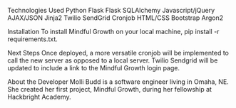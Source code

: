 Technologies Used
Python
Flask
Flask SQLAlchemy
Javascript/jQuery
AJAX/JSON
Jinja2
Twilio SendGrid
Cronjob
HTML/CSS
Bootstrap
Argon2

Installation
To install Mindful Growth on your local machine, pip install -r requirements.txt. 

Next Steps
Once deployed, a more versatile cronjob will be implemented to call the new server as opposed to a local server. Twilio Sendgrid will be updated to include a link to the Mindful Growth login page. 

About the Developer
Molli Budd is a software engineer living in Omaha, NE. She created her first project, Mindful Growth, during her fellowship at Hackbright Academy.